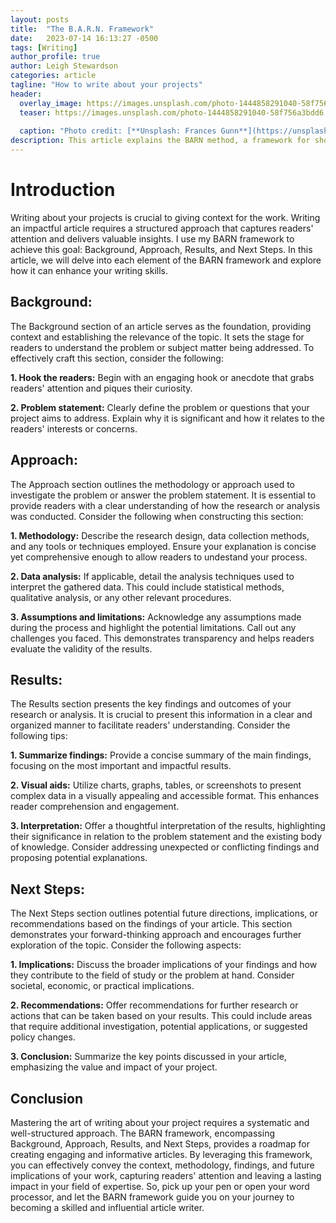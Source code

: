 ```yaml
---
layout: posts
title:  "The B.A.R.N. Framework"
date:   2023-07-14 16:13:27 -0500
tags: [Writing]
author_profile: true
author: Leigh Stewardson
categories: article
tagline: "How to write about your projects"
header:
  overlay_image: https://images.unsplash.com/photo-1444858291040-58f756a3bdd6
  teaser: https://images.unsplash.com/photo-1444858291040-58f756a3bdd6
  
  caption: "Photo credit: [**Unsplash: Frances Gunn**](https://unsplash.com/@francesgunn)"
description: This article explains the BARN method, a framework for showcasing your projects.
---
```


# Introduction
Writing about your projects is crucial to giving context for the work. Writing an impactful article requires a structured approach that captures readers' attention and delivers valuable insights. I use my BARN framework to achieve this goal: Background, Approach, Results, and Next Steps. In this article, we will delve into each element of the BARN framework and explore how it can enhance your writing skills.

## Background:
The Background section of an article serves as the foundation, providing context and establishing the relevance of the topic. It sets the stage for readers to understand the problem or subject matter being addressed. To effectively craft this section, consider the following:

**1. Hook the readers:** Begin with an engaging hook or anecdote that grabs readers' attention and piques their curiosity.

**2. Problem statement:** Clearly define the problem or questions that your project aims to address. Explain why it is significant and how it relates to the readers' interests or concerns.

## Approach:
The Approach section outlines the methodology or approach used to investigate the problem or answer the problem statement. It is essential to provide readers with a clear understanding of how the research or analysis was conducted. Consider the following when constructing this section:

**1. Methodology:** Describe the research design, data collection methods, and any tools or techniques employed. Ensure your explanation is concise yet comprehensive enough to allow readers to undestand your process.

**2. Data analysis:** If applicable, detail the analysis techniques used to interpret the gathered data. This could include statistical methods, qualitative analysis, or any other relevant procedures.

**3. Assumptions and limitations:** Acknowledge any assumptions made during the process and highlight the potential limitations. Call out any challenges you faced. This demonstrates transparency and helps readers evaluate the validity of the results.

## Results:
The Results section presents the key findings and outcomes of your research or analysis. It is crucial to present this information in a clear and organized manner to facilitate readers' understanding. Consider the following tips:

**1. Summarize findings:** Provide a concise summary of the main findings, focusing on the most important and impactful results.

**2. Visual aids:** Utilize charts, graphs, tables, or screenshots to present complex data in a visually appealing and accessible format. This enhances reader comprehension and engagement.

**3. Interpretation:** Offer a thoughtful interpretation of the results, highlighting their significance in relation to the problem statement and the existing body of knowledge. Consider addressing unexpected or conflicting findings and proposing potential explanations.

## Next Steps:
The Next Steps section outlines potential future directions, implications, or recommendations based on the findings of your article. This section demonstrates your forward-thinking approach and encourages further exploration of the topic. Consider the following aspects:

**1. Implications:** Discuss the broader implications of your findings and how they contribute to the field of study or the problem at hand. Consider societal, economic, or practical implications.

**2. Recommendations:** Offer recommendations for further research or actions that can be taken based on your results. This could include areas that require additional investigation, potential applications, or suggested policy changes.

**3. Conclusion:** Summarize the key points discussed in your article, emphasizing the value and impact of your project.

## Conclusion
Mastering the art of writing about your project requires a systematic and well-structured approach. The BARN framework, encompassing Background, Approach, Results, and Next Steps, provides a roadmap for creating engaging and informative articles. By leveraging this framework, you can effectively convey the context, methodology, findings, and future implications of your work, capturing readers' attention and leaving a lasting impact in your field of expertise. So, pick up your pen or open your word processor, and let the BARN framework guide you on your journey to becoming a skilled and influential article writer.
